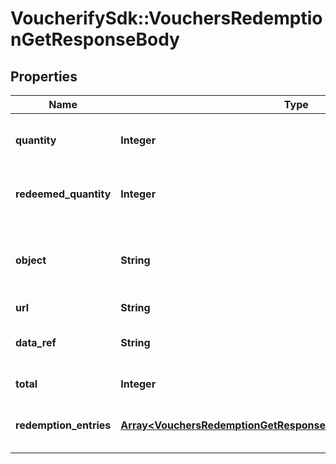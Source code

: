 # VoucherifySdk::VouchersRedemptionGetResponseBody

## Properties

| Name | Type | Description | Notes |
| ---- | ---- | ----------- | ----- |
| **quantity** | **Integer** | The maximum number of times a voucher can be redeemed. |  |
| **redeemed_quantity** | **Integer** | The number of times the voucher was redeemed successfully. |  |
| **object** | **String** | The type of object represented by JSON. This object stores information about redemptions in a dictionary. | [default to &#39;list&#39;] |
| **url** | **String** | URL |  |
| **data_ref** | **String** | Identifies the name of the attribute that contains the array of &#x60;redemption_entries&#x60;. | [default to &#39;redemption_entries&#39;] |
| **total** | **Integer** | Total number of redemption objects. |  |
| **redemption_entries** | [**Array&lt;VouchersRedemptionGetResponseBodyRedemptionEntriesItem&gt;**](VouchersRedemptionGetResponseBodyRedemptionEntriesItem.md) | Contains the array of successful and failed redemption objects. |  |

